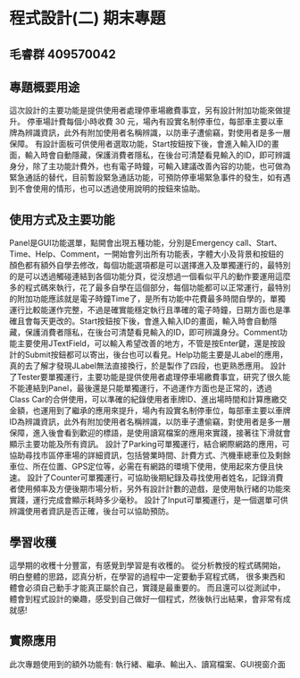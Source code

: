 # 程式設計(二) 期末專題
## 毛睿群 409570042 

## 專題概要用途
這次設計的主要功能是提供使用者處理停車場繳費事宜，另有設計附加功能來做提升。
停車場計費每個小時收費 30 元，場內有設實名制停車位，每部車主要以車牌為辨識資訊，此外有附加使用者名稱辨識，以防車子遭偷竊，對使用者是多一層保障。
有設計面板可供使用者選取功能，Start按鈕按下後，會進入輸入ID的畫面，輸入時會自動隱藏，保護消費者隱私，在後台可清楚看見輸入的ID，即可辨識身分，除了主功能計費外，也有電子時鐘，可輸入建議改善內容的功能，也可做為緊急通話的替代，目前暫設緊急通話功能，可預防停車場緊急事件的發生，如有遇到不會使用的情形，也可以透過使用說明的按鈕來協助。

## 使用方式及主要功能
Panel是GUI功能選單，點開會出現五種功能，分別是Emergency call、Start、Time、Help、Comment，一開始會列出所有功能表，字體大小及背景和按鈕的顏色都有額外自學去修改，每個功能選項都是可以選擇進入及單獨運行的，最特別的是可以透過觸碰連結到各個功能分頁，從沒想過一個看似平凡的動作要運用這麼多的程式碼來執行，花了最多自學在這個部分，每個功能都可以正常運行，最特別的附加功能應該就是電子時鐘Time了，是所有功能中花費最多時間自學的，單獨運行比較能運作完整，不過是確實能穩定執行且準確的電子時鐘，日期方面也是準確且會每天更改的。Start按鈕按下後，會進入輸入ID的畫面，輸入時會自動隱藏，保護消費者隱私，在後台可清楚看見輸入的ID，即可辨識身分。Comment功能主要使用JTextField，可以輸入希望改善的地方，不管是按Enter鍵，還是按設計的Submit按鈕都可以寄出，後台也可以看見。Help功能主要是JLabel的應用，真的去了解才發現JLabel無法直接換行，於是製作了四段，也更熟悉應用。
設計了Tester要單獨運行，主要功能是提供使用者處理停車場繳費事宜，研究了很久能不能連結到Panel，最後還是只能單獨運行，不過運作方面也是正常的，透過Class Car的合併使用，可以準確的紀錄使用者車牌ID、進出場時間和計算應繳交金額，也運用到了繼承的應用來提升，場內有設實名制停車位，每部車主要以車牌ID為辨識資訊，此外有附加使用者名稱辨識，以防車子遭偷竊，對使用者是多一層保障，進入後會看到歡迎的標語，是使用讀寫檔案的應用來實踐，接著往下滑就會顯示主要功能及所有資訊。
設計了Parking可單獨運行，結合網際網路的應用，可協助尋找市區停車場的詳細資訊，包括營業時間、計費方式、汽機車總車位及剩餘車位、所在位置、GPS定位等，必需在有網路的環境下使用，使用起來方便且快速。
設計了Counter可單獨運行，可協助後期紀錄及尋找使用者姓名，記錄消費者使用頻率及方便後期市場分析，另外有設計計數的遊戲，是使用執行緒的功能來實踐，運行完成會顯示耗時多少毫秒。
設計了Input可單獨運行，是一個選單可供辨識使用者資訊是否正確，後台可以協助預防。
## 學習收穫
這學期的收穫十分豐富，有感覺到學習是有收穫的。
從分析教授的程式碼開始，明白整體的思路，認真分析，在學習的過程中一定要動手寫程式碼，
很多東西和體會必須自己動手才能真正屬於自己，實踐是最重要的。
而且還可以從測試中，體會到程式設計的樂趣，感受到自己做好一個程式，然後執行出結果，會非常有成就感!
## 實際應用
此次專題使用到的額外功能有:
執行緒、繼承、輸出入、讀寫檔案、GUI視窗介面
